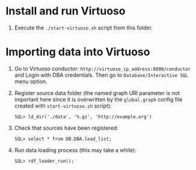 # Install and run Virtuoso

1. Execute the `./start-virtuoso.sh` script from this folder.

# Importing data into Virtuoso

1. Go to Virtuoso conductor: `http://virtuoso_ip_address:8890/conductor` and Login with DBA credentials. Then go to `Database/Interactive SQL` menu option.

2. Register source data folder (the named graph URI parameter is not important here since it is overwritten by the `global.graph` config file created with `start-virtuoso.sh` script):

   ```plsql
   SQL> ld_dir('./data', '%.gz', 'http://example.org')
   ```

3. Check that sources have been registered:

   ```plsql
   SQL> select * from DB.DBA.load_list;
   ```

4. Run data loading process (this may take a while):

   ```plsql
   SQL> rdf_loader_run();
   ```
